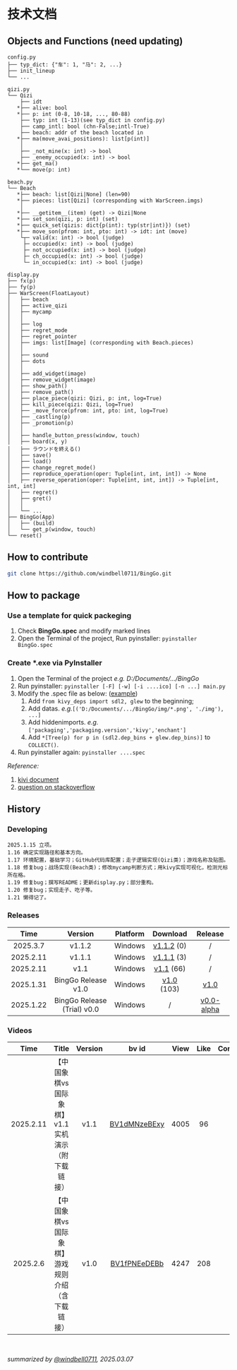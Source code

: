 # 技术文档


## Objects and Functions (need updating)
```
config.py
├── typ_dict: {"车": 1, "马": 2, ...}
├── init_lineup
└── ...

qizi.py
└── Qizi
    ├── idt
   *├── alive: bool
   *├── p: int (0-8, 10-18, ..., 80-88)
    ├── typ: int (1-13)(see typ_dict in config.py)
    ├── camp_intl: bool (chn-False;intl-True)
    ├── beach: addr of the beach located in
   *├── ma(move_avai_positions): list[p(int)]
    │
    ├── _not_mine(x: int) -> bool
    ├── _enemy_occupied(x: int) -> bool
   *├── get_ma()
   *└── move(p: int)

beach.py
└── Beach
   *├── beach: list[Qizi|None] (len=90)
   *├── pieces: list[Qizi] (corresponding with WarScreen.imgs)
    │
   *├── __getitem__(item) (get) -> Qizi|None
   *├── set_son(qizi, p: int) (set)
   *├── quick_set(qizis: dict{p(int): typ(str|int)}) (set)
   *├── move_son(pfrom: int, pto: int) -> idt: int (move)
    └┬─ valid(x: int) -> bool (judge)
     ├─ occupied(x: int) -> bool (judge)
     ├─ not_occupied(x: int) -> bool (judge)
     ├─ ch_occupied(x: int) -> bool (judge)
     └─ in_occupied(x: int) -> bool (judge)

display.py
├── fx(p)
├── fy(p)
├── WarScreen(FloatLayout)
│   ├── beach
│   ├── active_qizi
│   ├── mycamp
│   │
│   ├── log
│   ├── regret_mode
│   ├── regret_pointer
│   ├── imgs: list[Image] (corresponding with Beach.pieces)
│   │
│   ├── sound
│   ├── dots
│   │
│   ├── add_widget(image)
│   ├── remove_widget(image)
│   ├── show_path()
│   ├── remove_path()
│   ├── place_piece(qizi: Qizi, p: int, log=True)
│   ├── kill_piece(qizi: Qizi, log=True)
│   ├── _move_force(pfrom: int, pto: int, log=True)
│   ├── _castling(p)
│   ├── _promotion(p)
│   │
│   ├── handle_button_press(window, touch)
│   ├── board(x, y)
│   ├── ラウンドを終える()
│   ├── save()
│   ├── load()
│   ├── change_regret_mode()
│   ├── reproduce_operation(oper: Tuple[int, int, int]) -> None
│   ├── reverse_operation(oper: Tuple[int, int, int]) -> Tuple[int, int, int]
│   ├── regret()
│   ├── gret()
│   │
│   └── ...
├── BingGo(App)
│   ├── (build)
│   └── get_p(window, touch)
└── reset()
```




## How to contribute
```sh
git clone https://github.com/windbell0711/BingGo.git
```


## How to package

### Use a template for quick packeging
1. Check **BingGo.spec** and modify marked lines
2. Open the Terminal of the project, Run pyinstaller: ```pyinstaller BingGo.spec```

### Create *.exe via PyInstaller
1. Open the Terminal of the project  *e.g. D:/Documents/.../BingGo*
2. Run pyinstaller: ```pyinstaller [-F] [-w] [-i ....ico] [-n ...] main.py```
3. Modify the .spec file as below: ([example](BingGo.spec))
   1. Add ```from kivy_deps import sdl2, glew``` to the beginning;
   2. Add datas.  *e.g.*```[('D:/Documents/.../BingGo/img/*.png', './img'), ...]```
   3. Add hiddenimports.  *e.g.*```['packaging','packaging.version','kivy','enchant']```
   4. Add ```*[Tree(p) for p in (sdl2.dep_bins + glew.dep_bins)]``` to ```COLLECT()```.
4. Run pyinstaller again: ```pyinstaller ....spec```

*Reference:*
1. [kivi document](https://kivy.org/doc/stable/guide/packaging-windows.html)
2. [question on stackoverflow](https://stackoverflow.com/questions/62500014/cant-create-a-exe-with-python-kivy-on-windows-pyinstaller/62707185#62707185)



## History

### Developing
```
2025.1.15 立项。
1.16 确定实现路径和基本方向。
1.17 环境配置，基础学习；GitHub代码库配置；走子逻辑实现(Qizi类)；游戏名称及贴图。
1.18 修复bug；战场实现(Beach类)；修改mycamp判断方式；用kivy实现可视化，检测光标所在格。
1.19 修复bug；撰写README；更新display.py；部分重构。
1.20 修复bug；实现走子、吃子等。
1.21 懒得记了。
```

### Releases
|   Time    |           Version           | Platform |                      Download                       |                                   Release                                    |
|:---------:|:---------------------------:|:--------:|:---------------------------------------------------:|:----------------------------------------------------------------------------:|
| 2025.3.7  |           v1.1.2            | Windows  | [v1.1.2](https://wwqe.lanzouo.com/iuP3Y2pwrj1c) (0) |                                      /                                       |
| 2025.2.11 |           v1.1.1            | Windows  | [v1.1.1](https://wwqe.lanzouo.com/iDu4z2nhpbwb) (3) |                                      /                                       |
| 2025.2.11 |            v1.1             | Windows  | [v1.1](https://wwqe.lanzouo.com/iibQm2nhazve) (66)  |                                      /                                       |
| 2025.1.31 |     BingGo Release v1.0     | Windows  | [v1.0](https://wwqe.lanzouo.com/iHWAY2mgk88h) (103) |       [v1.0](https://github.com/windbell0711/BingGo/releases/tag/v1.0)       |
| 2025.1.22 | BingGo Release (Trial) v0.0 | Windows  |                          /                          | [v0.0-alpha](https://github.com/windbell0711/BingGo/releases/tag/v0.0-alpha) |


### Videos

|    Time     |            Title            |  Version  |                            bv id                             | View | Like | Comment |
|:-----------:|:---------------------------:|:---------:|:------------------------------------------------------------:|:----:|:----:|:-------:|
|  2025.2.11  | 【中国象棋vs国际象棋】v1.1实机演示（附下载链接） |   v1.1    | [BV1dMNzeBExy](https://www.bilibili.com/video/BV1dMNzeBExy/) | 4005 |  96  |   30    |
|  2025.2.6   |  【中国象棋vs国际象棋】游戏规则介绍（含下载链接）  |   v1.0    | [BV1fPNEeDEBb](https://www.bilibili.com/video/BV1fPNEeDEBb/) | 4247 | 208  |   69    |





<br/>

*summarized by [@windbell0711](https://github.com/windbell0711/windbell0711), 2025.03.07*
